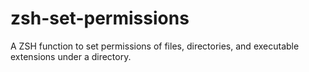 # zsh-set-permissions
A ZSH function to set permissions of files, directories, and executable extensions under a directory.
